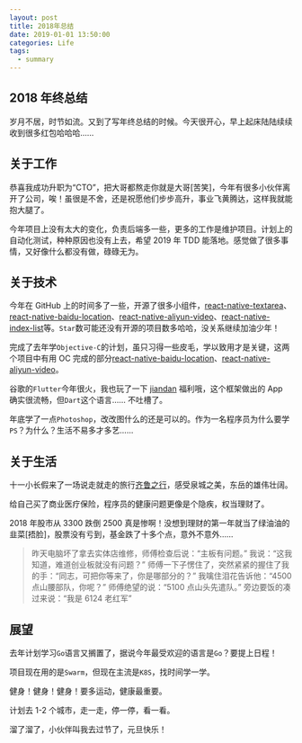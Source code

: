 ```yaml
---
layout: post
title: 2018年总结
date: 2019-01-01 13:50:00
categories: Life
tags:
  - summary
---
```


## 2018 年终总结

岁月不居，时节如流。又到了写年终总结的时候。今天很开心，早上起床陆陆续续收到很多红包哈哈哈……

<!--more-->

## 关于工作

恭喜我成功升职为“CTO”，把大哥都熬走你就是大哥[苦笑]，今年有很多小伙伴离开了公司，唉！虽很是不舍，还是祝愿他们步步高升，事业飞黄腾达，这样我就能抱大腿了。

今年项目上没有太大的变化，负责后端多一些，更多的工作是维护项目。计划上的自动化测试，种种原因也没有上去，希望 2019 年 TDD 能落地。感觉做了很多事情，又好像什么都没有做，碌碌无为。

## 关于技术

今年在 GitHub 上的时间多了一些，开源了很多小组件，[react-native-textarea](https://github.com/xinlc/react-native-textarea)、[react-native-baidu-location](https://github.com/xinlc/react-native-baidu-location)、[react-native-aliyun-video](https://github.com/xinlc/react-native-aliyun-video)、[react-native-index-list](https://github.com/xinlc/react-native-index-list)等。`Star`数可能还没有开源的项目数多哈哈，没关系继续加油少年！

完成了去年学`Objective-C`的计划，虽只习得一些皮毛，学以致用才是关键，这两个项目中有用 OC 完成的部分[react-native-baidu-location](https://github.com/xinlc/react-native-baidu-location)、[react-native-aliyun-video](https://github.com/xinlc/react-native-aliyun-video)。

谷歌的`Flutter`今年很火，我也玩了一下 [jiandan](https://github.com/xinlc/flutter_jiandan) 福利哦，这个框架做出的 App 确实很流畅，但`Dart`这个语言…… 不吐槽了。

年底学了一点`Photoshop`，改改图什么的还是可以的。作为一名程序员为什么要学`PS`？为什么？生活不易多才多艺……

## 关于生活

十一小长假来了一场说走就走的旅行[齐鲁之行](/life/shandong-travel/#more)，感受泉城之美，东岳的雄伟壮阔。

给自己买了商业医疗保险，程序员的健康问题更像是个隐疾，权当理财了。

2018 年股市从 3300 跌倒 2500 真是惨啊！没想到理财的第一年就当了绿油油的韭菜[捂脸]，股票没有亏到，基金跌了十多个点，意外不意外……

> 昨天电脑坏了拿去实体店维修，师傅检查后说：“主板有问题。” 我说：“这我知道，难道创业板就没有问题？”
> 师傅一下子愣住了，突然紧紧的握住了我的手：“同志，可把你等来了，你是哪部分的？”
> 我噙住泪花告诉他：“4500 点山腰部队，你呢？” 师傅绝望的说：“5100 点山头先遣队。” 旁边要饭的凑过来说：“我是 6124 老红军”

## 展望

去年计划学习`Go`语言又搁置了，据说今年最受欢迎的语言是`Go`？要提上日程！

项目现在用的是`Swarm`，但现在主流是`K8S`，找时间学一学。

健身！健身！健身！要多运动，健康最重要。

计划去 1-2 个城市，走一走，停一停，看一看。

溜了溜了，小伙伴叫我去过节了，元旦快乐！

